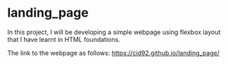 # landing_page
In this project, I will be developing a simple webpage using flexbox layout that I have learnt in HTML foundations.

The link to the webpage as follows: https://cid92.github.io/landing_page/
